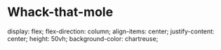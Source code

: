 # Whack-that-mole

<div class="vegetable-container">
<div class="mole-container">

display: flex;
flex-direction: column;
align-items: center;
justify-content: center;
height: 50vh;
background-color: chartreuse;
